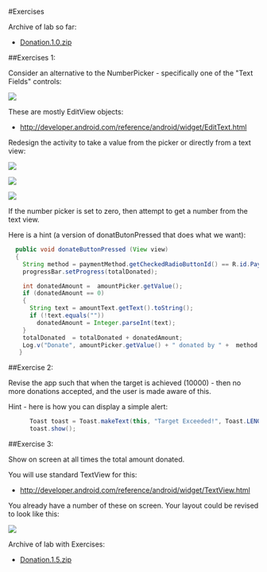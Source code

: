 #Exercises

Archive of lab so far:

- [Donation.1.0.zip](../archives/Donation.1.0.zip)

##Exercises 1:

Consider an alternative to the NumberPicker - specifically one of the "Text Fields" controls:

![](../img/lab2s901.png)

These are mostly EditView objects:

- <http://developer.android.com/reference/android/widget/EditText.html>

Redesign the activity to take a value from the picker or directly from a text view:

![](../img/lab2s902.png)

![](../img/lab2s901.png)

![](../img/lab2s903.png)

If the number picker is set to zero, then attempt to get a number from the text view.

Here is a hint (a version of donatButonPressed that does what we want):

~~~java
  public void donateButtonPressed (View view) 
  {
    String method = paymentMethod.getCheckedRadioButtonId() == R.id.PayPal ? "PayPal" : "Direct";
    progressBar.setProgress(totalDonated);

    int donatedAmount =  amountPicker.getValue();
    if (donatedAmount == 0)
    {
      String text = amountText.getText().toString();
      if (!text.equals(""))
        donatedAmount = Integer.parseInt(text);
    }
    totalDonated  = totalDonated + donatedAmount;
    Log.v("Donate", amountPicker.getValue() + " donated by " +  method + "\nCurrent total " + totalDonated);
   }
~~~

##Exercise 2:

Revise the app such that when the target is achieved (10000) - then no more donations accepted, and the user is made aware of this.

Hint - here is how you can display a simple alert:

~~~java
      Toast toast = Toast.makeText(this, "Target Exceeded!", Toast.LENGTH_SHORT);
      toast.show();
~~~

##Exercise 3:

Show on screen at all times the total amount donated.

You will use standard TextView for this:

- <http://developer.android.com/reference/android/widget/TextView.html>

You already have a number of these on screen. Your layout could be revised to look like this:

![](../img/27.png)


Archive of lab with Exercises:

- [Donation.1.5.zip](../archives/Donation.1.5.zip)

